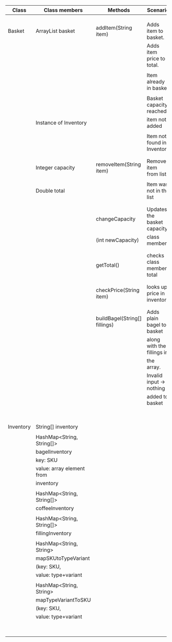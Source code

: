 


| Class     | Class members             | Methods                       | Scenario                    | Output   |
|-----------|---------------------------|-------------------------------|-----------------------------|----------|
|           |                           |                               |                             |          |
|           |                           |                               |                             |          |
|           |                           |                               |                             |          |
| Basket    | ArrayList<String> basket  | addItem(String item)          | Adds item to basket.        | true     |
|           |                           |                               | Adds item price to total.   |          |
|           |                           |                               |                             |          |
|           |                           |                               | Item already in basket      | true     |
|           |                           |                               |                             |          |
|           |                           |                               | Basket capacity reached,    | false    |
|           | Instance of Inventory     |                               | item not added              |          |
|           |                           |                               |                             |          |
|           |                           |                               | Item not found in Inventory | false    |
|           |                           |                               |                             |          |
|           |                           |                               |                             |          |
|           | Integer capacity          | removeItem(String item)       | Remove item from list       | true     |
|           |                           |                               |                             |          |
|           | Double  total             |                               | Item was not in the list    | false    |
|           |                           |                               |                             |          |
|           |                           |                               |                             |          |
|           |                           | changeCapacity                | Updates the basket capacity | capacity |
|           |                           | (int newCapacity)             | class member                |          |
|           |                           |                               |                             |          |
|           |                           |                               |                             |          |
|           |                           | getTotal()                    | checks class member total   | total    |
|           |                           |                               |                             |          |
|           |                           |                               |                             |          |
|           |                           | checkPrice(String item)       | looks up price in inventory | price    |
|           |                           |                               |                             |          |
|           |                           |                               |                             |          |
|           |                           | buildBagel(String[] fillings) | Adds plain bagel to basket  | true     |
|           |                           |                               | along with the fillings in  |          |
|           |                           |                               | the array.                  |          |
|           |                           |                               | Invalid input -> nothing    | false    |
|           |                           |                               | added to basket             |          |
|           |                           |                               |                             |          |
|           |                           |                               |                             |          |
|           |                           |                               |                             |          |
|           |                           |                               |                             |          |
|           |                           |                               |                             |          |
|           |                           |                               |                             |          |
|           |                           |                               |                             |          |
|           |                           |                               |                             |          |
| Inventory | String[] inventory        |                               |                             |          |
|           |                           |                               |                             |          |
|           | HashMap<String, String[]> |                               |                             |          |
|           | bagelInventory            |                               |                             |          |
|           | key: SKU                  |                               |                             |          |
|           | value: array element from |                               |                             |          |
|           | inventory                 |                               |                             |          |
|           |                           |                               |                             |          |
|           | HashMap<String, String[]> |                               |                             |          |
|           | coffeeInventory           |                               |                             |          |
|           |                           |                               |                             |          |
|           | HashMap<String, String[]> |                               |                             |          |
|           | fillingInventory          |                               |                             |          |
|           |                           |                               |                             |          |
|           | HashMap<String, String>   |                               |                             |          |
|           | mapSKUtoTypeVariant       |                               |                             |          |
|           | (key: SKU,                |                               |                             |          |
|           | value: type+variant       |                               |                             |          |
|           |                           |                               |                             |          |
|           | HashMap<String, String>   |                               |                             |          |
|           | mapTypeVariantToSKU       |                               |                             |          |
|           | (key: SKU,                |                               |                             |          |
|           | value: type+variant       |                               |                             |          |
|           |                           |                               |                             |          |
|           |                           |                               |                             |          |
|           |                           |                               |                             |          |
|           |                           |                               |                             |          |
|           |                           |                               |                             |          |
|           |                           |                               |                             |          |
|           |                           |                               |                             |          |
|           |                           |                               |                             |          |




